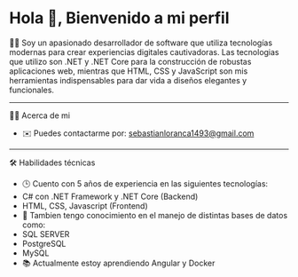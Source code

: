  <h1>Hola 👋, Bienvenido a mi perfil</h1>
 <p>
    👨‍💻 Soy un apasionado desarrollador de software que utiliza tecnologías modernas para crear experiencias digitales cautivadoras. Las tecnologias que utilizo son .NET y .NET Core para la construcción de robustas aplicaciones web, mientras que HTML, CSS y JavaScript son mis herramientas indispensables para dar vida a diseños elegantes y funcionales.
  </p> 

<hr>

👨‍💻 Acerca de mi
- ✉️ Puedes contactarme por: sebastianloranca1493@gmail.com

<hr>

🛠️ Habilidades técnicas
- 🕒 Cuento con 5 años de experiencia en las siguientes tecnologías:
-  C# con .NET Framework y .NET Core (Backend)
-  HTML, CSS, Javascript (Frontend)
- 🧠 Tambien tengo conocimiento en el manejo de distintas bases de datos como:
-  SQL SERVER
-  PostgreSQL
-  MySQL
- 📚 Actualmente estoy aprendiendo Angular y Docker


